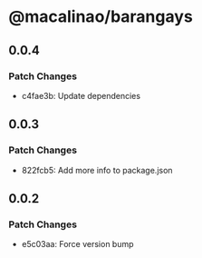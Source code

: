 # @macalinao/barangays

## 0.0.4

### Patch Changes

- c4fae3b: Update dependencies

## 0.0.3

### Patch Changes

- 822fcb5: Add more info to package.json

## 0.0.2

### Patch Changes

- e5c03aa: Force version bump
